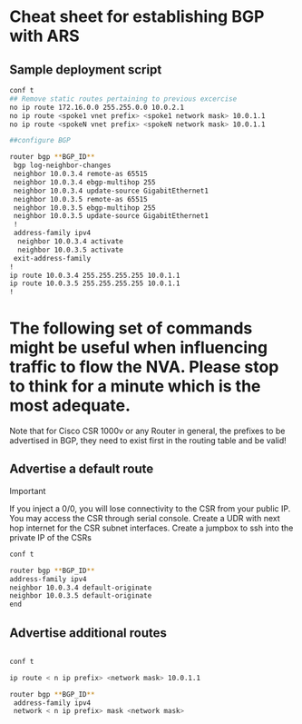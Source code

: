 # Cheat sheet for establishing BGP with ARS

## Sample deployment script

```bash
conf t
## Remove static routes pertaining to previous excercise
no ip route 172.16.0.0 255.255.0.0 10.0.2.1
no ip route <spoke1 vnet prefix> <spoke1 network mask> 10.0.1.1
no ip route <spokeN vnet prefix> <spokeN network mask> 10.0.1.1

##configure BGP 

router bgp **BGP_ID**
 bgp log-neighbor-changes
 neighbor 10.0.3.4 remote-as 65515
 neighbor 10.0.3.4 ebgp-multihop 255
 neighbor 10.0.3.4 update-source GigabitEthernet1
 neighbor 10.0.3.5 remote-as 65515
 neighbor 10.0.3.5 ebgp-multihop 255
 neighbor 10.0.3.5 update-source GigabitEthernet1
 !
 address-family ipv4
  neighbor 10.0.3.4 activate
  neighbor 10.0.3.5 activate
 exit-address-family
!
ip route 10.0.3.4 255.255.255.255 10.0.1.1
ip route 10.0.3.5 255.255.255.255 10.0.1.1
!
```

# The following set of commands might be useful when influencing traffic to flow the NVA. Please stop to think for a minute which is the most adequate.
Note that for Cisco CSR 1000v or any Router in general, the prefixes to be advertised in BGP, they need to exist first in the routing table and be valid!

## Advertise a default route

> [!IMPORTANT]
> If you inject a 0/0, you will lose connectivity to the CSR from your public IP.
> You may access the CSR through serial console. 
> Create a UDR with next hop internet for the CSR subnet interfaces. 
> Create a jumpbox to ssh into the private IP of the CSRs

```bash
conf t

router bgp **BGP_ID**
address-family ipv4
neighbor 10.0.3.4 default-originate
neighbor 10.0.3.5 default-originate
end
``` 

## Advertise additional routes

```bash

conf t

ip route < n ip prefix> <network mask> 10.0.1.1

router bgp **BGP_ID**
 address-family ipv4
 network < n ip prefix> mask <network mask>
``` 

